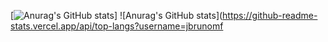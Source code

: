 [![Anurag's GitHub stats](https://github-readme-stats.vercel.app/api?username=jbrunomf&show_icons=true&theme=dark)]
![Anurag's GitHub stats](https://github-readme-stats.vercel.app/api/top-langs?username=jbrunomf
